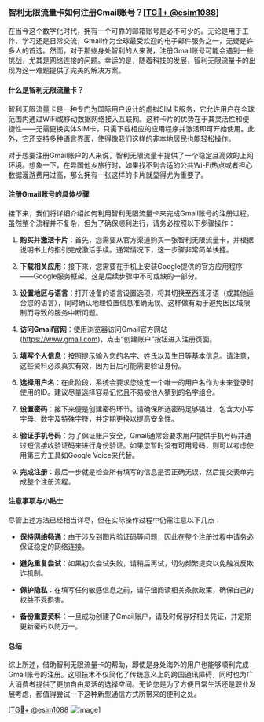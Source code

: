 ### 智利无限流量卡如何注册Gmail账号？[[TG💪+ @esim1088](https://t.me/s/esim1088)]

在当今这个数字化时代，拥有一个可靠的邮箱账号是必不可少的。无论是用于工作、学习还是日常交流，Gmail作为全球最受欢迎的电子邮件服务之一，无疑是许多人的首选。然而，对于那些身处智利的人来说，注册Gmail账号可能会遇到一些挑战，尤其是网络连接的问题。幸运的是，随着科技的发展，智利无限流量卡的出现为这一难题提供了完美的解决方案。

#### 什么是智利无限流量卡？

智利无限流量卡是一种专门为国际用户设计的虚拟SIM卡服务，它允许用户在全球范围内通过WiFi或移动数据网络接入互联网。这种卡片的优势在于其灵活性和便捷性——无需更换实体SIM卡，只需下载相应的应用程序并激活即可开始使用。此外，它还支持多种语言界面，使得像我们这样的非本地居民也能轻松操作。

对于想要注册Gmail账户的人来说，智利无限流量卡提供了一个稳定且高效的上网环境。想象一下，在异国他乡旅行时，如果找不到合适的公共Wi-Fi热点或者担心数据漫游费用过高，那么拥有一张这样的卡片就显得尤为重要了。

#### 注册Gmail账号的具体步骤

接下来，我们将详细介绍如何利用智利无限流量卡来完成Gmail账号的注册过程。虽然整个流程并不复杂，但为了确保顺利进行，请务必按照以下步骤操作：

1. **购买并激活卡片**：首先，您需要从官方渠道购买一张智利无限流量卡，并根据说明书上的指引完成激活手续。通常情况下，这一步骤非常简单快捷。
   
2. **下载相关应用**：接下来，您需要在手机上安装Google提供的官方应用程序——Google服务框架。这是后续步骤中不可或缺的一部分。

3. **设置地区与语言**：打开设备的语言设置选项，将其切换至西班牙语（或其他适合您的语言），同时确认地理位置信息准确无误。这样做有助于避免因区域限制而导致的服务中断问题。

4. **访问Gmail官网**：使用浏览器访问Gmail官方网站 (https://www.gmail.com)，点击“创建账户”按钮进入注册页面。

5. **填写个人信息**：按照提示输入您的名字、姓氏以及生日等基本信息。请注意，这些资料必须真实有效，因为日后可能需要验证身份。

6. **选择用户名**：在此阶段，系统会要求您设定一个唯一的用户名作为未来登录时使用的ID。建议尽量选择容易记忆且不易被他人猜到的名字组合。

7. **设置密码**：接下来便是创建密码环节。请确保所选密码足够强壮，包含大小写字母、数字及特殊字符，并定期更换以提高安全性。

8. **验证手机号码**：为了保证账户安全，Gmail通常会要求用户提供手机号码并通过短信接收验证码来进行身份验证。如果您暂时没有可用号码，则可以考虑使用第三方工具如Google Voice来代替。

9. **完成注册**：最后一步就是检查所有填写的信息是否正确无误，然后提交表单完成整个注册流程。

#### 注意事项与小贴士

尽管上述方法已经相当详尽，但在实际操作过程中仍需注意以下几点：

- **保持网络畅通**：由于涉及到图片验证码等问题，因此在整个注册过程中请务必保证稳定的网络连接。
  
- **避免重复尝试**：如果初次尝试失败，请稍后再试，切勿频繁提交以免触发反欺诈机制。

- **保护隐私**：在填写任何敏感信息之前，请仔细阅读相关条款政策，确保自己的权益不受损害。

- **备份重要资料**：一旦成功创建了Gmail账户，请及时保存好相关凭证，并定期更新密码以防万一。

#### 总结

综上所述，借助智利无限流量卡的帮助，即使是身处海外的用户也能够顺利完成Gmail账号的注册。这项技术不仅简化了传统意义上的跨国通讯障碍，同时也为广大消费者提供了更加自由灵活的选择空间。无论您是为了方便日常生活还是职业发展考虑，都值得尝试一下这种新型通信方式所带来的便利之处。

[[TG💪+ @esim1088](https://t.me/s/esim1088) ![Image](https://i.postimg.cc/4NQfJmqS/Snipaste-2025-05-13-00-14-12.png)]